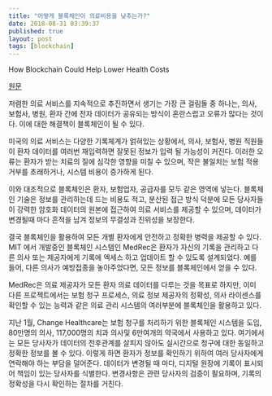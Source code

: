 ```yaml
---
title: "어떻게 블록체인이 의료비용을 낮추는가?"
date: 2018-08-31 03:39:37
published: true
layout: post
tags: [blockchain]
---
```


How Blockchain Could Help Lower Health Costs

[원문](https://www.wsj.com/articles/how-blockchain-could-help-lower-health-costs-1527559440)

저렴한 의료 서비스를 지속적으로 추진하면서 생기는 가장 큰 걸림돌 중 하나는, 의사, 보험사, 병원, 환자 간에 전자 데이터가 공유되는 방식이 혼란스럽고 오류가 많다는 것이다. 이에 대한 해결책이 블록체인이 될 수 있다.

미국의 의료 서비스는 다양한 기록체계가 얽혀있는 상황에서, 의사, 보험사, 병원 직원들이 환자 데이터를 여러번 재입력하면 잘못된 정보가 입력 될 가능성이 커진다. 이러한 오류는 환자가 받는 치료의 질에 심각한 영향을 미칠 수 있으며, 작은 불일치는 보험 적용 거부를 초래하거나, 시스템 비용이 증가하게 된다.

이와 대조적으로 블록체인은 환자, 보험업자, 공급자를 모두 같은 영역에 넣는다. 블록체인 기술은 정보를 관리하는데 드는 비용도 적고, 분산된 접근 방식 덕분에 모든 당사자들이 강력한 암호화 데이터의 원본에 접근하여 의료 서비스를 제공할 수 있으며, 데이터가 변경될때 마다 흔적을 남겨 정보의 무결성과 진위성을 보장한다.

결국 블록체인을 활용하여 모든 개별 환자에게 안전하고 정확한 병력을 제공할 수 있다. MIT 에서 개발중인 블록체인 시스템인 MedRec은 환자가 자신의 기록을 관리하고 다른 의사 또는 제공자에게 기록에 엑세스 하고 업데이트 할 수 있도록 설계되었다. 예를 들어, 다른 의사가 예방접종을 놓아주었다면, 모든 정보를 블록체인에서 얻을 수 있다. 

MedRec은 의료 제공자가 모든 환자 의료 데이터를 다루는 것을 목표로 하지만, 이미 다른 프로젝트에서는 보험 청구 프로세스, 의료 정보 제공자의 정확성, 의사 라이센스를 확인할 수 있는 능력과 같은 의료 관리 시스템의 여러부분에 블록체인을 활용하고 있다.

지난 1월, Change Healthcare는 보험 청구를 처리하기 위한 블록체인 시스템을 도입, 80만명의 의사, 117,000명의 치과 의사및 6만여개의 약국에서 사용하고 있다. 여기에서는 모든 당사자가 데이터의 전후관계를 살피지 않아도 실시간으로 청구에 대한 동일하고 정확한 정보를 볼 수 있다. 이렇게 하면 환자가 정보를 확인하기 위하여 여러 당사자에게 연락해야 하는 부담을 덜어준다. 데이터가 변경될 때 마다, 디지털 원장에 기록이 표시되어 책임이 있는 당사자를 식별한다. 변경사항은 관련 당사자의 검증이 필요하며, 기록의 정확성을 다시 확인하는 절차를 거친다.